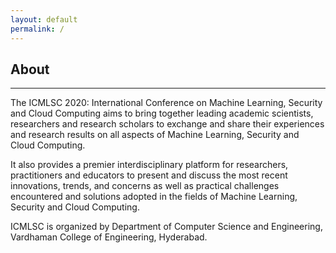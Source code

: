 ```yaml
---
layout: default
permalink: /
---
```

## About
---
The ICMLSC 2020: International Conference on Machine Learning, Security and Cloud Computing aims to bring together leading academic scientists, researchers and research scholars to exchange and share their experiences and research results on all aspects of Machine Learning, Security and Cloud Computing.

It also provides a premier interdisciplinary platform for researchers, practitioners and educators to present and discuss the most recent innovations, trends, and concerns as well as practical challenges encountered and solutions adopted in the fields of Machine Learning, Security and Cloud Computing.

ICMLSC is organized by Department of Computer Science and Engineering, Vardhaman College of Engineering, Hyderabad.
